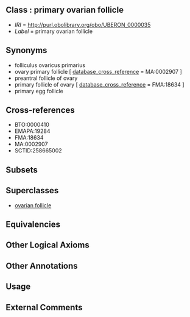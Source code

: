 
## Class : primary ovarian follicle

 * *IRI* = http://purl.obolibrary.org/obo/UBERON_0000035
 * *Label* = primary ovarian follicle

## Synonyms

 * folliculus ovaricus primarius
 * ovary primary follicle [ [database_cross_reference](../../ef/oboInOwl#hasDbXref.md) = MA:0002907 ]
 * preantral follicle of ovary
 * primary follicle of ovary [ [database_cross_reference](../../ef/oboInOwl#hasDbXref.md) = FMA:18634 ]
 * primary egg follicle

## Cross-references

 * BTO:0000410
 * EMAPA:19284
 * FMA:18634
 * MA:0002907
 * SCTID:258665002

## Subsets


## Superclasses

 * [ovarian follicle](../../UBERON/05/UBERON_0001305.md)

## Equivalencies


## Other Logical Axioms


## Other Annotations


## Usage


## External Comments

